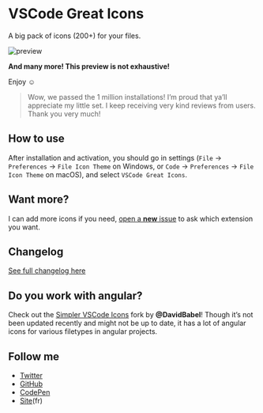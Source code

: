 # VSCode Great Icons

A big pack of icons (200+) for your files.

![preview](https://raw.githubusercontent.com/EmmanuelBeziat/vscode-great-icons/main/images/preview.png)

**And many more! This preview is not exhaustive!**

Enjoy ☺

> Wow, we passed the 1 million installations! I’m proud that ya’ll appreciate my little set. I keep receiving very kind reviews from users. Thank you very much!

## How to use

After installation and activation, you should go in settings (`File` → `Preferences` → `File Icon Theme` on Windows, or `Code` → `Preferences`  → `File Icon Theme` on macOS), and select `VSCode Great Icons`.

## Want more?

I can add more icons if you need, [open a **new** issue](https://github.com/EmmanuelBeziat/vscode-great-icons/issues) to ask which extension you want.

## Changelog

[See full changelog here](https://github.com/EmmanuelBeziat/vscode-great-icons/blob/master/CHANGELOG.md)

## Do you work with angular?

Check out the [Simpler VSCode Icons](https://github.com/DavidBabel/vscode-simpler-icons) fork by **@DavidBabel**! Though it’s not been updated recently and might not be up to date, it has a lot of angular icons for various filetypes in angular projects.


## Follow me

* [Twitter](https://twitter.com/EmmanuelBeziat)
* [GitHub](https://github.com/EmmanuelBeziat)
* [CodePen](http://codepen.io/EmmanuelBeziat)
* [Site](https://www.emmanuelbeziat.com)(fr)
